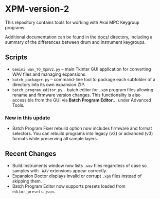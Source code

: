 # XPM-version-2

This repository contains tools for working with Akai MPC Keygroup programs.

Additional documentation can be found in the [docs/](docs/) directory, including a summary of the differences between drum and instrument keygroups.

## Scripts

- `Gemini wav_TO_XpmV2.py` – main Tkinter GUI application for converting WAV files and managing expansions.
- `batch_packager.py` – command-line tool to package each subfolder of a directory into its own expansion ZIP.
- `batch_program_editor.py` – batch editor for `.xpm` program files allowing rename and firmware version changes.
  This functionality is also accessible from the GUI via **Batch Program Editor...** under Advanced Tools.

### New in this update
- Batch Program Fixer rebuild option now includes firmware and format selectors. You
  can rebuild programs into legacy (v2) or advanced (v3) formats while preserving
  all sample layers.

## Recent Changes
- Build Instruments window now lists `.wav` files regardless of case so samples with `.WAV` extensions appear correctly.
- Expansion Doctor displays invalid or corrupt `.xpm` files instead of skipping them.
- Batch Program Editor now supports presets loaded from `editor_presets.json`.

